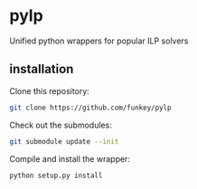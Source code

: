 # pylp
Unified python wrappers for popular ILP solvers

## installation

Clone this repository:
```bash
git clone https://github.com/funkey/pylp
```

Check out the submodules:
```bash
git submodule update --init
```

Compile and install the wrapper:
```bash
python setup.py install
```
